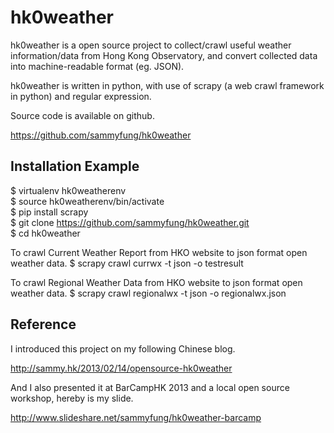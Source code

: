 hk0weather
==========

hk0weather is a open source project to collect/crawl useful weather information/data from Hong Kong Observatory, and convert collected data into machine-readable format (eg. JSON).

hk0weather is written in python, with use of scrapy (a web crawl framework in python) and regular expression.

Source code is available on github.

https://github.com/sammyfung/hk0weather

Installation Example
--------------------

$ virtualenv hk0weatherenv  
$ source hk0weatherenv/bin/activate  
$ pip install scrapy  
$ git clone https://github.com/sammyfung/hk0weather.git  
$ cd hk0weather  

To crawl Current Weather Report from HKO website to json format open weather data.
$ scrapy crawl currwx -t json -o testresult  

To crawl Regional Weather Data from HKO website to json format open weather data.
$ scrapy crawl regionalwx -t json -o regionalwx.json

Reference
---------

I introduced this project on my following Chinese blog.

http://sammy.hk/2013/02/14/opensource-hk0weather

And I also presented it at BarCampHK 2013 and a local open source workshop, hereby is my slide.

http://www.slideshare.net/sammyfung/hk0weather-barcamp

